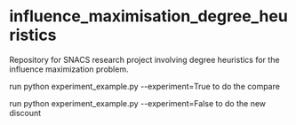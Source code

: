 # influence_maximisation_degree_heuristics
Repository for SNACS research project involving degree heuristics  for the influence maximization problem.

run python experiment_example.py --experiment=True  to do the compare

run python experiment_example.py --experiment=False  to do the new discount
